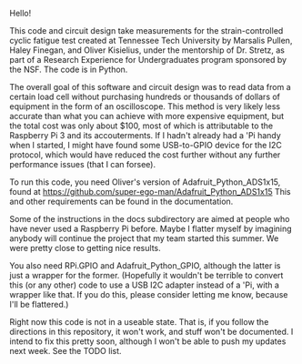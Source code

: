 Hello!

This code and circuit design take measurements for the
strain-controlled cyclic fatigue test created at Tennessee Tech
University by Marsalis Pullen, Haley Finegan, and Oliver Kisielius,
under the mentorship of Dr. Stretz, as part of a Research Experience
for Undergraduates program sponsored by the NSF. The code is in
Python.

The overall goal of this software and circuit design was to read data
from a certain load cell without purchasing hundreds or thousands of
dollars of equipment in the form of an oscilloscope.  This method is
very likely less accurate than what you can achieve with more
expensive equipment, but the total cost was only about $100, most of
which is attributable to the Raspberry Pi 3 and its accouterments.  If
I hadn't already had a 'Pi handy when I started, I might have found
some USB-to-GPIO device for the I2C protocol, which would have reduced
the cost further without any further performance issues (that I can
forsee).

To run this code, you need Oliver's version of
Adafruit_Python_ADS1x15, found at
https://github.com/super-ego-man/Adafruit_Python_ADS1x15
This and other requirements can be found in the documentation.

Some of the instructions in the docs subdirectory are aimed at people
who have never used a Raspberry Pi before. Maybe I flatter myself by
imagining anybody will continue the project that my team started this
summer. We were pretty close to getting nice results.

You also need RPi.GPIO and Adafruit_Python_GPIO, although the latter
is just a wrapper for the former. (Hopefully it wouldn't be terrible
to convert this (or any other) code to use a USB I2C adapter instead
of a 'Pi, with a wrapper like that. If you do this, please consider
letting me know, because I'll be flattered.)

Right now this code is not in a useable state. That is, if you follow the
directions in this repository, it won't work, and stuff won't be documented.
I intend to fix this pretty soon, although I won't be able to push my updates
next week. See the TODO list.
